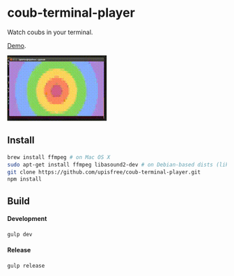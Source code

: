 # coub-terminal-player
Watch coubs in your terminal.

[Demo](https://youtu.be/fnYYdxBFJQI).

![](/gif.gif?raw=true)

## Install
```bash
brew install ffmpeg # on Mac OS X
sudo apt-get install ffmpeg libasound2-dev # on Debian-based dists (like Ubuntu, etc)
git clone https://github.com/upisfree/coub-terminal-player.git
npm install
```

## Build
#### Development
```bash
gulp dev
```

#### Release
```bash
gulp release
```
